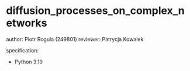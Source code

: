 # diffusion_processes_on_complex_networks

author: Piotr Rogula (249801)
reviewer: Patrycja Kowalek

specification:
* Python 3.10


